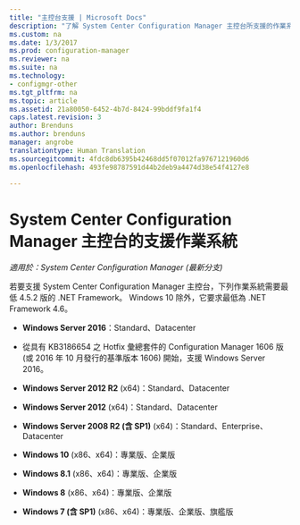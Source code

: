 ```yaml
---
title: "主控台支援 | Microsoft Docs"
description: "了解 System Center Configuration Manager 主控台所支援的作業系統。"
ms.custom: na
ms.date: 1/3/2017
ms.prod: configuration-manager
ms.reviewer: na
ms.suite: na
ms.technology:
- configmgr-other
ms.tgt_pltfrm: na
ms.topic: article
ms.assetid: 21a80050-6452-4b7d-8424-99bddf9fa1f4
caps.latest.revision: 3
author: Brenduns
ms.author: brenduns
manager: angrobe
translationtype: Human Translation
ms.sourcegitcommit: 4fdc8db6395b42468dd5f07012fa9767121960d6
ms.openlocfilehash: 493fe98787591d44b2deb9a4474d38e54f4127e8

---
```

# <a name="supported-operating-systems-for-system-center-configuration-manager-consoles"></a>System Center Configuration Manager 主控台的支援作業系統

*適用於：System Center Configuration Manager (最新分支)*


 若要支援 System Center Configuration Manager 主控台，下列作業系統需要最低 4.5.2 版的 .NET Framework。 Windows 10 除外，它要求最低為 .NET Framework 4.6。  

-   **Windows Server 2016**：Standard、Datacenter  
  - 從具有 KB3186654 之 Hotfix 彙總套件的 Configuration Manager 1606 版 (或 2016 年 10 月發行的基準版本 1606) 開始，支援 Windows Server 2016。  


-   **Windows Server 2012 R2** (x64)：Standard、Datacenter  

-   **Windows Server 2012** (x64)：Standard、Datacenter  

-   **Windows Server 2008 R2 (含 SP1)** (x64)：Standard、Enterprise、Datacenter  

-   **Windows 10** (x86、x64)：專業版、企業版  

-   **Windows 8.1** (x86、x64)：專業版、企業版  

-   **Windows 8** (x86、x64)：專業版、企業版  

-   **Windows 7 (含 SP1)** (x86、x64)：專業版、企業版、旗艦版  



<!--HONumber=Jan17_HO1-->


